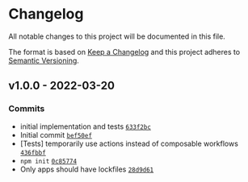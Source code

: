 # Changelog

All notable changes to this project will be documented in this file.

The format is based on [Keep a Changelog](https://keepachangelog.com/en/1.0.0/)
and this project adheres to [Semantic Versioning](https://semver.org/spec/v2.0.0.html).

## v1.0.0 - 2022-03-20

### Commits

- initial implementation and tests [`633f2bc`](https://github.com/inspect-js/node-exports-info/commit/633f2bcfc4a939c3095ea1c6cc08d426baa1c726)
- Initial commit [`bef50ef`](https://github.com/inspect-js/node-exports-info/commit/bef50ef02aabd8a50d8841d665106aeb6097248f)
- [Tests] temporarily use actions instead of composable workflows [`436fbbf`](https://github.com/inspect-js/node-exports-info/commit/436fbbf9612f0d661cc66b7a73247015eccbef13)
- `npm init` [`0c85774`](https://github.com/inspect-js/node-exports-info/commit/0c8577490640779d2881dbd02d1a8dca7c9951a5)
- Only apps should have lockfiles [`28d9d61`](https://github.com/inspect-js/node-exports-info/commit/28d9d6160d10855cbf29bb1e4751260b87735d34)
